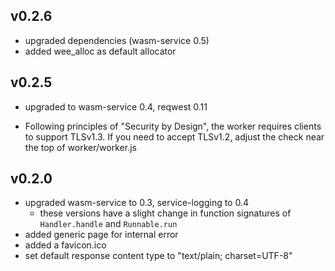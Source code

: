 ## v0.2.6

- upgraded dependencies (wasm-service 0.5)
- added wee_alloc as default allocator


## v0.2.5

- upgraded to wasm-service 0.4, reqwest 0.11

- Following principles of "Security by Design", the worker requires
  clients to support TLSv1.3. If you need to accept TLSv1.2, adjust
  the check near the top of worker/worker.js

## v0.2.0

- upgraded wasm-service to 0.3, service-logging to 0.4
  - these versions have a slight change in function signatures
    of `Handler.handle` and `Runnable.run`
- added generic page for internal error
- added a favicon.ico
- set default response content type to "text/plain; charset=UTF-8"
